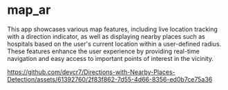 # map_ar

This app showcases various map features, including live location tracking with a direction indicator, as well as displaying nearby places such as hospitals based on the user's current location within a user-defined radius. These features enhance the user experience by providing real-time navigation and easy access to important points of interest in the vicinity.



https://github.com/devcr7/Directions-with-Nearby-Places-Detection/assets/61392760/2f83f862-7d55-4d66-8356-ed0b7ce75a36

